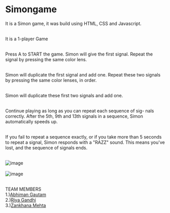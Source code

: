 # Simongame
It is a Simon game, it was build using HTML, CSS and Javascript.<br></br>

It is a 1-player Game <br></br>

Press A to START the game. Simon will give the first signal. Repeat the signal by pressing the same color lens. <br></br>

Simon will duplicate the first signal and add one. Repeat these two signals by pressing the same color lenses, in order. <br></br>

Simon will duplicate these first two signals and add one. <br></br>

Continue playing as long as you can repeat each sequence of sig- nals correctly. After the 5th, 9th and 13th signals in a sequence, Simon automatically speeds up. <br></br>

If you fail to repeat a sequence exactly, or if you take more than 5 seconds to repeat a signal, Simon responds with a "RAZZ" sound. This means you've lost, and the sequence of signals ends. <br></br>

![image](https://user-images.githubusercontent.com/73026322/188365847-4a4b30a0-a4d3-4323-8898-ce40cbbfe446.png) <br></br>
![image](https://user-images.githubusercontent.com/73026322/188365917-422e8421-72e3-4892-8018-0bb3d6832d87.png) <br></br>

TEAM MEMBERS
<br>
1.)<a href="https://github.com/Abhiman1211">Abhiman Gautam </a>
<br>
2.)<a href="https://github.com/Riya1929">Riya Gandhi </a>
<br>
3.)<a href="https://github.com/zankhana46">Zankhana Mehta </a>
